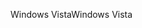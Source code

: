 <span data-ttu-id="f990e-101">Windows Vista</span><span class="sxs-lookup"><span data-stu-id="f990e-101">Windows Vista</span></span>